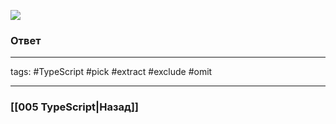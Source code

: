 ![](https://www.youtube.com/watch?v=6JIKbG58u2M)

### Ответ


___
tags: #TypeScript #pick #extract #exclude #omit

_____

### [[005 TypeScript|Назад]]